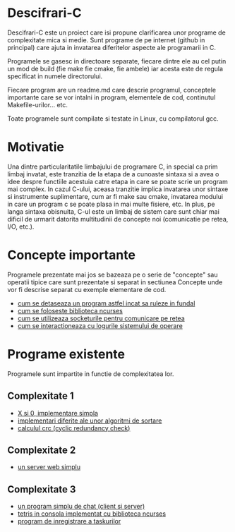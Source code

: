 # Descifrari-C

Descifrari-C este un proiect care isi propune clarificarea unor programe de complexitate mica si medie. Sunt programe de pe internet (github in principal) care ajuta in invatarea diferitelor aspecte ale programarii in C. 

Programele se gasesc in directoare separate, fiecare dintre ele au cel putin un mod de build (fie make fie cmake, fie ambele) iar acesta este de regula specificat in numele directorului.

Fiecare program are un readme.md care descrie programul, conceptele importante care se vor intalni in program, elementele de cod, continutul Makefile-urilor... etc. 

Toate programele sunt compilate si testate in Linux, cu compilatorul gcc. 

# Motivatie

Una dintre particularitatile limbajului de programare C, in special ca prim limbaj invatat, este tranzitia de la etapa de a cunoaste sintaxa si a avea o idee despre functiile acestuia catre etapa in care se poate scrie un program mai complex. In cazul C-ului, aceasa tranzitie implica invatarea unor sintaxe si instrumente suplimentare, cum ar fi make sau cmake, invatarea modului in care un program c se poate plasa in mai multe fisiere, etc. In plus, pe langa sintaxa obisnuita, C-ul este un limbaj de sistem care sunt chiar mai dificil de urmarit datorita multitudinii de concepte noi (comunicatie pe retea, I/O, etc.). 

# Concepte importante

Programele prezentate mai jos se bazeaza pe o serie de "concepte" sau operatii tipice care sunt prezentate si separat in sectiunea Concepte unde vor fi descrise separat cu exemple elementare de cod. 

- [cum se detaseaza un program astfel incat sa ruleze in fundal](./Concepts/daemonize/)
- [cum se foloseste biblioteca ncurses](./Concepts/ncurses/)
- [cum se utilizeaza socketurile pentru comunicare pe retea](./Concepts/sockets/)
- [cum se interactioneaza cu logurile sistemului de operare](./Concepts/syslog/)

# Programe existente

Programele sunt impartite in functie de complexitatea lor. 

## Complexitate 1

- [X si 0, implementare simpla](./src/tictactoe-make/)
- [implementari diferite ale unor algoritmi de sortare](./src/sortari-cmake/)
- [calculul crc (cyclic redundancy check)](./src/crc-cmake-make/)


## Complexitate 2

 - [un server web simplu](./src/simple-webserver-make/)

## Complexitate 3

- [un program simplu de chat (client si server)](./src/simple-chat-make/)
- [tetris in consola implementat cu biblioteca ncurses](./src/tetris-make/)
- [program de inregistrare a taskurilor](./src/todo-make/)

